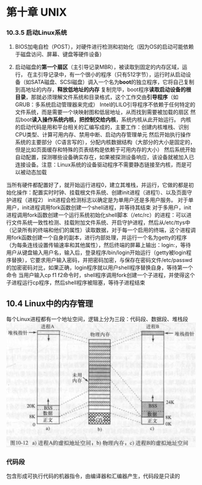 
# 第十章 UNIX
### 10.3.5 启动Linux系统
1. BIOS加电自检（POST），对硬件进行检测和初始化（因为OS的启动可能依赖于磁盘访问、屏幕、键盘等硬件设备）

2. 启动磁盘的**第一个扇区**（主引导记录MBR），被读取到固定的内存区域，运行，
在主引导记录中，有一个很小的程序（只有512字节），运行时从启动设备（如SATA磁盘、SCSI磁盘）调入一个名为**boot**的独立程序，它将自己复制到高地址的内存，**释放低地址的内存**
复制完毕，boot程序**读取启动设备的根目录**，那就必须理解文件系统和目录格式，这个工作交由**引导程序**（如GRUB：多系统启动管理器来完成）
Intel的LILO引导程序不依赖于任何特定的文件系统，而是需要一个块映射图和低层地址，从而找到需要被加载的扇区
然后boot**读入操作系统内核，把控制交给内核**，系统内核从此开始运行。
内核的启动代码是用和平台相关的汇编写成的，主要工作：创建内核堆栈、识别CPU类型、计算可用内存、禁用中断、启动内存管理单元
然后开始执行操作系统的主要部分（C语言写的），分配内核数据结构（大部分的大小是固定的，但是比如页面缓存和特殊的页表结构是依赖于可用内存的大小）
然后系统开始自动配置，探测哪些设备确实存在，如果被探测设备响应，该设备就被加入已连接设备。注意：Linux系统的设备驱动程序不需要静态链接至内核，而是可以被动态加载

当所有硬件都配置好了，就开始运行进程0，建立其堆栈，并运行，它做的都是初始化操作：配置实时时钟、挂载根文件系统、创建init进程（进程1）、以及页面守护进程（进程2）
init进程会检测标志以确定是为单用户还是多用户服务。
    对于单用户，init进程调用fork函数创建一个shell进程，并等待其结束
    对于多用户，init进程调用fork函数创建一个运行系统初始化shell脚本（/etc/rc）的进程：可以进行文件系统一致性检测、挂载附加文件系统、开启守护进程，然后从/etc/ttys中（记录所有的终端和他们的属性）读取数据，对于每一个启用的终端，这个进程调用fork函数创建一个自身的副本，进行内部处理，并运行一个名为getty的程序（为每条连线设置传输速率和其他属性），然后终端的屏幕上输出：login:，等待用户从键盘输入用户名，输入后，登录程序/bin/login开始运行（getty被login程序替换），它要求用户输入密码，并把密码加密，与保存在密码文件/etc/passwd的加密密码对比，如果正确，login程序就以用户shell程序替换自身，等待第一个命令
    当用户输入cp f1 f2命令时，shell程序调用fork创建一个子进程，并使得这个子进程运行cp程序，然后shell程序被阻塞，等待子进程结束



## 10.4 Linux中的内存管理
每个Linux进程都有一个地址空间，逻辑上分为三段：代码段、数据段、堆栈段
![](./现代操作系统/进程虚拟地址.png)


### 代码段
包含形成可执行代码的机器指令，由编译器和汇编器产生，代码段是只读的


















